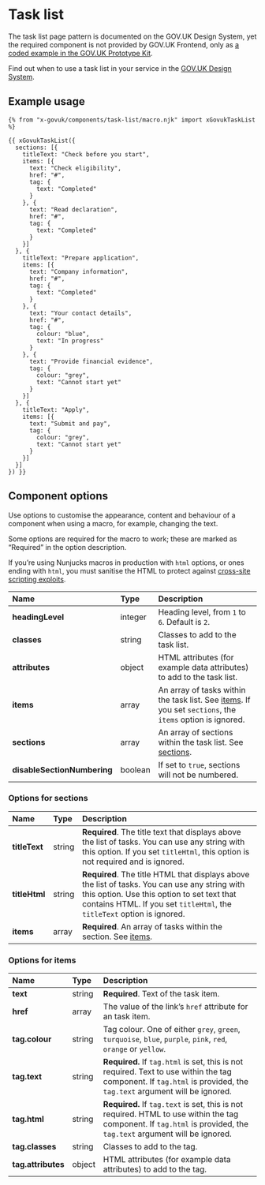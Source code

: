 # Task list

The task list page pattern is documented on the GOV.UK Design System, yet the required component is not provided by GOV.UK Frontend, only as [a coded example in the GOV.UK Prototype Kit](https://govuk-prototype-kit.herokuapp.com/docs/templates/task-list).

Find out when to use a task list in your service in the [GOV.UK Design System](https://design-system.service.gov.uk/patterns/task-list-pages/).

## Example usage

```njk
{% from "x-govuk/components/task-list/macro.njk" import xGovukTaskList %}

{{ xGovukTaskList({
  sections: [{
    titleText: "Check before you start",
    items: [{
      text: "Check eligibility",
      href: "#",
      tag: {
        text: "Completed"
      }
    }, {
      text: "Read declaration",
      href: "#",
      tag: {
        text: "Completed"
      }
    }]
  }, {
    titleText: "Prepare application",
    items: [{
      text: "Company information",
      href: "#",
      tag: {
        text: "Completed"
      }
    }, {
      text: "Your contact details",
      href: "#",
      tag: {
        colour: "blue",
        text: "In progress"
      }
    }, {
      text: "Provide financial evidence",
      tag: {
        colour: "grey",
        text: "Cannot start yet"
      }
    }]
  }, {
    titleText: "Apply",
    items: [{
      text: "Submit and pay",
      tag: {
        colour: "grey",
        text: "Cannot start yet"
      }
    }]
  }]
}) }}
```

## Component options

Use options to customise the appearance, content and behaviour of a component when using a macro, for example, changing the text.

Some options are required for the macro to work; these are marked as “Required” in the option description.

If you’re using Nunjucks macros in production with `html` options, or ones ending with `html`, you must sanitise the HTML to protect against [cross-site scripting exploits](https://developer.mozilla.org/en-US/docs/Glossary/Cross-site_scripting).

| Name | Type | Description |
| :--- | :--- | :---------- |
| **headingLevel** | integer | Heading level, from `1` to `6`. Default is `2`. |
| **classes** | string | Classes to add to the task list. |
| **attributes** | object | HTML attributes (for example data attributes) to add to the task list. |
| **items** | array | An array of tasks within the task list. See [items](#options-for-items). If you set `sections`, the `items` option is ignored. |
| **sections** | array | An array of sections within the task list. See [sections](#options-for-sections). |
| **disableSectionNumbering** | boolean | If set to `true`, sections will not be numbered. |

### Options for sections

| Name | Type | Description |
| :--- | :--- | :---------- |
| **titleText** | string | **Required**. The title text that displays above the list of tasks. You can use any string with this option. If you set `titleHtml`, this option is not required and is ignored. |
| **titleHtml** | string | **Required**. The title HTML that displays above the list of tasks. You can use any string with this option. Use this option to set text that contains HTML. If you set `titleHtml`, the `titleText` option is ignored. |
| **items** | array | **Required**. An array of tasks within the section. See [items](#options-for-items). |

### Options for items

| Name | Type | Description |
| :--- | :--- | :---------- |
| **text** | string | **Required**. Text of the task item. |
| **href** | array | The value of the link’s `href` attribute for an task item. |
| **tag.colour** | string | Tag colour. One of either `grey`, `green`, `turquoise`, `blue`, `purple`, `pink`, `red`, `orange` or `yellow`. |
| **tag.text** | string | **Required.** If `tag.html` is set, this is not required. Text to use within the tag component. If `tag.html` is provided, the `tag.text` argument will be ignored. |
| **tag.html** | string | **Required.** If `tag.text` is set, this is not required. HTML to use within the tag component. If `tag.html` is provided, the `tag.text` argument will be ignored. |
| **tag.classes** | string | Classes to add to the tag. |
| **tag.attributes** | object | HTML attributes (for example data attributes) to add to the tag. |
